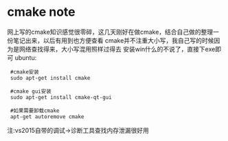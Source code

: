 # cmake note

网上写的cmake知识感觉很零碎，这几天刚好在做cmake，结合自己做的整理一份笔记出来，以后有用到也方便查看
cmake并不注重大小写，我自己写的时候因为是网络查找得来，大小写混用照样过得去
安装win什么的不说了，直接下exe即可
ubuntu:  

```shell
 #cmake安装
 sudo apt-get install cmake  
 
 #cmake gui安装
 sudo apt-get install cmake-qt-gui  
```

```
 #如果需要卸载cmake
 apt-get autoremove cmake
```
注:vs2015自带的调试->诊断工具查找内存泄漏很好用
